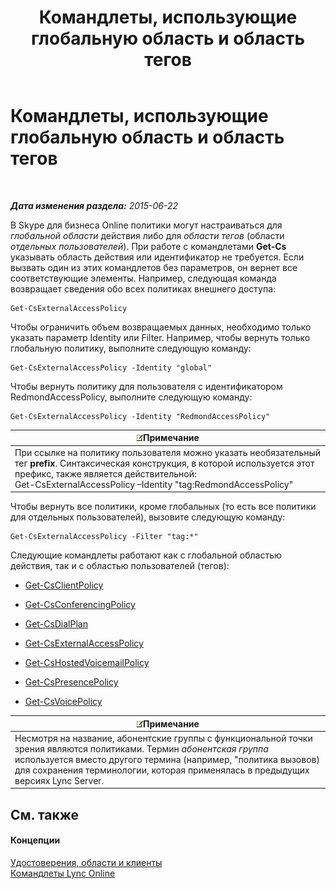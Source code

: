 ﻿---
title: Командлеты, использующие глобальную область и область тегов
TOCTitle: Командлеты, использующие глобальную область и область тегов
ms:assetid: 1e2bc055-8a72-425e-967b-e253add7018c
ms:mtpsurl: https://technet.microsoft.com/ru-ru/library/Dn362774(v=OCS.15)
ms:contentKeyID: 56270533
ms.date: 06/01/2017
mtps_version: v=OCS.15
ms.translationtype: HT
---

# Командлеты, использующие глобальную область и область тегов

 

_**Дата изменения раздела:** 2015-06-22_

В Skype для бизнеса Online политики могут настраиваться для *глобальной области* действия либо для *области тегов* (области *отдельных пользователей*). При работе с командлетами **Get-Cs** указывать область действия или идентификатор не требуется. Если вызвать один из этих командлетов без параметров, он вернет все соответствующие элементы. Например, следующая команда возвращает сведения обо всех политиках внешнего доступа:

    Get-CsExternalAccessPolicy

Чтобы ограничить объем возвращаемых данных, необходимо только указать параметр Identity или Filter. Например, чтобы вернуть только глобальную политику, выполните следующую команду:

    Get-CsExternalAccessPolicy -Identity "global"

Чтобы вернуть политику для пользователя с идентификатором RedmondAccessPolicy, выполните следующую команду:

    Get-CsExternalAccessPolicy -Identity "RedmondAccessPolicy"

<table>
<thead>
<tr class="header">
<th><img src="images/Gg398412.note(OCS.15).gif" title="note" alt="note" />Примечание</th>
</tr>
</thead>
<tbody>
<tr class="odd">
<td>При ссылке на политику пользователя можно указать необязательный тег <strong>prefix</strong>. Синтаксическая конструкция, в которой используется этот префикс, также является действительной:<br />
Get-CsExternalAccessPolicy –Identity &quot;tag:RedmondAccessPolicy&quot;</td>
</tr>
</tbody>
</table>


Чтобы вернуть все политики, кроме глобальных (то есть все политики для отдельных пользователей), вызовите следующую команду:

    Get-CsExternalAccessPolicy -Filter "tag:*"

Следующие командлеты работают как с глобальной областью действия, так и с областью пользователей (тегов):

  - [Get-CsClientPolicy](get-csclientpolicy.md)

  - [Get-CsConferencingPolicy](get-csconferencingpolicy.md)

  - [Get-CsDialPlan](get-csdialplan.md)

  - [Get-CsExternalAccessPolicy](get-csexternalaccesspolicy.md)

  - [Get-CsHostedVoicemailPolicy](get-cshostedvoicemailpolicy.md)

  - [Get-CsPresencePolicy](get-cspresencepolicy.md)

  - [Get-CsVoicePolicy](get-csvoicepolicy.md)

<table>
<thead>
<tr class="header">
<th><img src="images/Gg398412.note(OCS.15).gif" title="note" alt="note" />Примечание</th>
</tr>
</thead>
<tbody>
<tr class="odd">
<td>Несмотря на название, абонентские группы с функциональной точки зрения являются политиками. Термин <em>абонентская группа</em> используется вместо другого термина (например, &quot;политика вызовов) для сохранения терминологии, которая применялась в предыдущих версиях Lync Server.</td>
</tr>
</tbody>
</table>


## См. также

#### Концепции

[Удостоверения, области и клиенты](identities-scopes-and-tenants-in-skype-for-business-online.md)  
[Командлеты Lync Online](the-skype-for-business-online-cmdlets.md)

